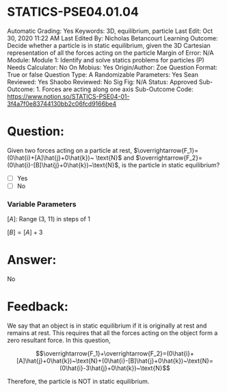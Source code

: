 # STATICS-PSE04.01.04

Automatic Grading: Yes
Keywords: 3D, equilibrium, particle
Last Edit: Oct 30, 2020 11:22 AM
Last Edited By: Nicholas Betancourt
Learning Outcome: Decide whether a particle is in static equilibrium, given the 3D Cartesian representation of all the forces acting on the particle
Margin of Error: N/A
Module: Module 1: Identify and solve statics problems for particles (P)
Needs Calculator: No
On Mobius: Yes
Origin/Author: Zoe
Question Format: True or false
Question Type: A
Randomizable Parameters: Yes
Sean Reviewed: Yes
Shaobo Reviewed: No
Sig Fig: N/A
Status: Approved
Sub-Outcome: 1. Forces are acting along one axis
Sub-Outcome Code: https://www.notion.so/STATICS-PSE04-01-3f4a7f0e83744130bb2c06fcd9166be4

# Question:

Given two forces acting on a particle at rest, $\overrightarrow{F_1}=(0\hat{i}+[A]\hat{j}+0\hat{k})~ \text{N}$ and $\overrightarrow{F_2}=(0\hat{i}-[B]\hat{j}+0\hat{k})~\text{N}$, is the particle in static equilibrium?

- [ ]  Yes
- [ ]  No

### Variable Parameters

$[A]:$ Range (3, 11) in steps of 1

$[B]=[A]+3$

# Answer:

No

# Feedback:

We say that an object is in static equilibrium if it is originally at rest and remains at rest. This requires that all the forces acting on the object form a zero resultant force. In this question, 

$$\overrightarrow{F_1}+\overrightarrow{F_2}=(0\hat{i}+[A]\hat{j}+0\hat{k})~\text{N}+(0\hat{i}-[B]\hat{j}+0\hat{k})~\text{N}=(0\hat{i}-3\hat{j}+0\hat{k})~\text{N}$$

Therefore, the particle is NOT in static equilibrium.